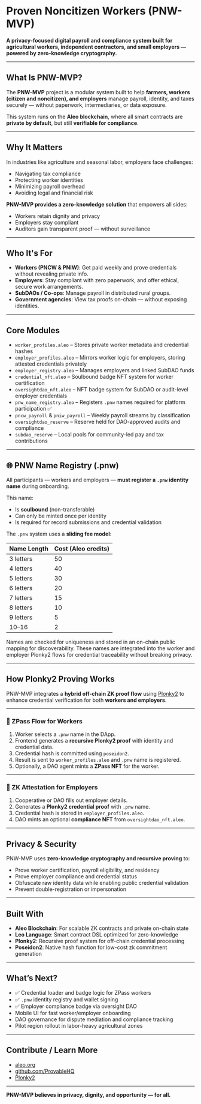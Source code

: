 # Proven Noncitizen Workers (PNW-MVP)

**A privacy-focused digital payroll and compliance system built for agricultural workers, independent contractors, and small employers — powered by zero-knowledge cryptography.**

---

## What Is PNW-MVP?

The **PNW-MVP** project is a modular system built to help **farmers, workers (citizen and noncitizen), and employers** manage payroll, identity, and taxes securely — without paperwork, intermediaries, or data exposure.

This system runs on the **Aleo blockchain**, where all smart contracts are **private by default**, but still **verifiable for compliance**.

---

## Why It Matters

In industries like agriculture and seasonal labor, employers face challenges:

- Navigating tax compliance  
- Protecting worker identities  
- Minimizing payroll overhead  
- Avoiding legal and financial risk  

**PNW-MVP provides a zero-knowledge solution** that empowers all sides:

- Workers retain dignity and privacy  
- Employers stay compliant  
- Auditors gain transparent proof — without surveillance  

---

## Who It's For

- **Workers (PNCW & PNIW)**: Get paid weekly and prove credentials without revealing private info.
- **Employers**: Stay compliant with zero paperwork, and offer ethical, secure work arrangements.
- **SubDAOs / Co-ops**: Manage payroll in distributed rural groups.
- **Government agencies**: View tax proofs on-chain — without exposing identities.

---

## Core Modules

- `worker_profiles.aleo` – Stores private worker metadata and credential hashes
- `employer_profiles.aleo` – Mirrors worker logic for employers, storing attested credentials privately
- `employer_registry.aleo` – Manages employers and linked SubDAO funds
- `credential_nft.aleo` – Soulbound badge NFT system for worker certification
- `oversightdao_nft.aleo` – NFT badge system for SubDAO or audit-level employer credentials
- `pnw_name_registry.aleo` – Registers `.pnw` names required for platform participation ✅
- `pncw_payroll` & `pniw_payroll` – Weekly payroll streams by classification
- `oversightdao_reserve` – Reserve held for DAO-approved audits and compliance
- `subdao_reserve` – Local pools for community-led pay and tax contributions

---

## 🌐 PNW Name Registry (.pnw)

All participants — workers and employers — **must register a `.pnw` identity name** during onboarding.

This name:
- Is **soulbound** (non-transferable)  
- Can only be minted once per identity  
- Is required for record submissions and credential validation  

The `.pnw` system uses a **sliding fee model**:

| Name Length | Cost (Aleo credits) |
|-------------|---------------------|
| 3 letters   | 50                  |
| 4 letters   | 40                  |
| 5 letters   | 30                  |
| 6 letters   | 20                  |
| 7 letters   | 15                  |
| 8 letters   | 10                  |
| 9 letters   | 5                   |
| 10–16       | 2                   |

Names are checked for uniqueness and stored in an on-chain public mapping for discoverability. These names are integrated into the worker and employer Plonky2 flows for credential traceability without breaking privacy.

---

## How Plonky2 Proving Works

PNW-MVP integrates a **hybrid off-chain ZK proof flow** using [Plonky2](https://github.com/mir-protocol/plonky2) to enhance credential verification for both **workers and employers**.

---

### 🔧 ZPass Flow for Workers

1. Worker selects a `.pnw` name in the DApp.  
2. Frontend generates a **recursive Plonky2 proof** with identity and credential data.  
3. Credential hash is committed using `poseidon2`.  
4. Result is sent to `worker_profiles.aleo` and `.pnw` name is registered.  
5. Optionally, a DAO agent mints a **ZPass NFT** for the worker.  

---

### 🏢 ZK Attestation for Employers

1. Cooperative or DAO fills out employer details.  
2. Generates a **Plonky2 credential proof** with `.pnw` name.  
3. Credential hash is stored in `employer_profiles.aleo`.  
4. DAO mints an optional **compliance NFT** from `oversightdao_nft.aleo`.  

---

## Privacy & Security

PNW-MVP uses **zero-knowledge cryptography and recursive proving** to:

- Prove worker certification, payroll eligibility, and residency  
- Prove employer compliance and credential status  
- Obfuscate raw identity data while enabling public credential validation  
- Prevent double-registration or impersonation  

---

## Built With

- **Aleo Blockchain**: For scalable ZK contracts and private on-chain state
- **Leo Language**: Smart contract DSL optimized for zero-knowledge
- **Plonky2**: Recursive proof system for off-chain credential processing
- **Poseidon2**: Native hash function for low-cost zk commitment generation

---

## What’s Next?

- ✅ Credential loader and badge logic for ZPass workers  
- ✅ `.pnw` identity registry and wallet signing  
- ✅ Employer compliance badge via oversight DAO  
- Mobile UI for fast worker/employer onboarding  
- DAO governance for dispute mediation and compliance tracking  
- Pilot region rollout in labor-heavy agricultural zones  

---

## Contribute / Learn More

- [aleo.org](https://aleo.org)  
- [github.com/ProvableHQ](https://github.com/ProvableHQ)  
- [Plonky2](https://github.com/mir-protocol/plonky2)  

---

**PNW-MVP believes in privacy, dignity, and opportunity — for all.**
